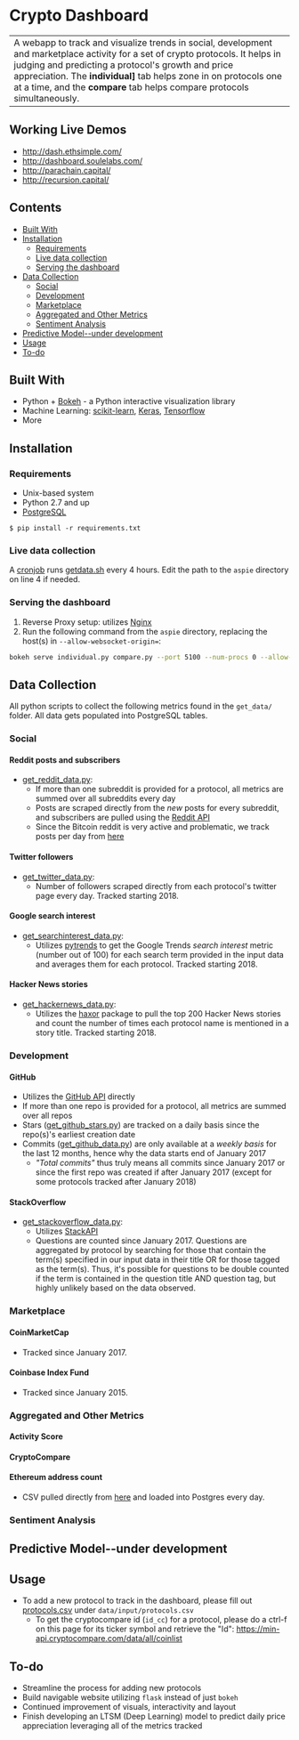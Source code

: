 # Crypto Dashboard
<table>
<tr>
<td>
  A webapp to track and visualize trends in social, development and marketplace activity for a set of crypto protocols. It helps in judging and predicting a protocol's growth and price appreciation.
  The <b>individual]</b> tab helps zone in on protocols one at a time, and the <b>compare</b> tab helps compare protocols simultaneously.
</td>
</tr>
</table>

## Working Live Demos 
* http://dash.ethsimple.com/
* http://dashboard.soulelabs.com/ 
* http://parachain.capital/
* http://recursion.capital/ 

## Contents
- [Built With](#built-with)
- [Installation](#installation)
  * [Requirements](#requirements)
  * [Live data collection](#live-data-collection)
  * [Serving the dashboard](#serving-the-dashboard)
- [Data Collection](#data-collection)
  * [Social](#social)
  * [Development](#development)
  * [Marketplace](#marketplace)
  * [Aggregated and Other Metrics](#aggregated-and-other-metrics)
  * [Sentiment Analysis](#sentiment-analysis)
- [Predictive Model--under development](#predictive-model--under-development)
- [Usage](#usage)
- [To-do](#to-do)

## Built With 

- Python + [Bokeh](https://bokeh.pydata.org/en/latest/) - a Python interactive visualization library 
- Machine Learning: [scikit-learn](http://scikit-learn.org/stable/), [Keras](https://keras.io/), [Tensorflow](https://www.tensorflow.org/)
- More

## Installation

### Requirements
* Unix-based system
* Python 2.7 and up
* [PostgreSQL](https://www.postgresql.org/download/)

`$ pip install -r requirements.txt`

### Live data collection
A [cronjob](https://help.ubuntu.com/community/CronHowto) runs [getdata.sh](https://github.com/sierra073/aspie/blob/master/get_data/get_data.sh) every 4 hours. Edit the path to the `aspie` directory on line 4 if needed.

### Serving the dashboard
1. Reverse Proxy setup: utilizes [Nginx](https://bokeh.pydata.org/en/latest/docs/user_guide/server.html#nginx)
2. Run the following command from the `aspie` directory, replacing the host(s) in `--allow-websocket-origin=`: 
```bash
bokeh serve individual.py compare.py --port 5100 --num-procs 0 --allow-websocket-origin=159.89.155.200 --allow-websocket-origin=dash.ethsimple.com --allow-websocket-origin=dashboard.soulelabs.com --allow-websocket-origin=parachain.capital --allow-websocket-origin=recursion.capital
```

## Data Collection
All python scripts to collect the following metrics found in the `get_data/` folder. All data gets populated into PostgreSQL tables.
### Social
#### Reddit posts and subscribers
* [get_reddit_data.py](https://github.com/sierra073/aspie/blob/master/get_data/get_reddit_data.py):
  * If more than one subreddit is provided for a protocol, all metrics are summed over all subreddits every day
  * Posts are scraped directly from the _new_ posts for every subreddit, and subscribers are pulled using the [Reddit API](https://www.reddit.com/dev/api/#GET_r_{subreddit}_about) 
  * Since the Bitcoin reddit is very active and problematic, we track posts per day from [here](https://www.cryptocompare.com/api/data/socialstats/?id=1182)
#### Twitter followers
* [get_twitter_data.py](https://github.com/sierra073/aspie/blob/master/get_data/get_twitter_data.py):
  * Number of followers scraped directly from each protocol's twitter page every day. Tracked starting 2018.
#### Google search interest
* [get_searchinterest_data.py](https://github.com/sierra073/aspie/blob/master/get_data/get_searchinterest_data.py):
  * Utilizes [pytrends](https://github.com/GeneralMills/pytrends) to get the Google Trends _search interest_ metric (number out of 100) for each search term provided in the input data and averages them for each protocol. Tracked starting 2018.
#### Hacker News stories
* [get_hackernews_data.py](https://github.com/sierra073/aspie/blob/master/get_data/get_hackernews_data.py):
  * Utilizes the [haxor](https://github.com/avinassh/haxor) package to pull the top 200 Hacker News stories and count the number of times each protocol name is mentioned in a story title. Tracked starting 2018.
### Development
#### GitHub
* Utilizes the [GitHub API](https://developer.github.com/v3/) directly
* If more than one repo is provided for a protocol, all metrics are summed over all repos
* Stars ([get_github_stars.py](https://github.com/sierra073/aspie/blob/master/get_data/get_github_stars.py)) are tracked on a daily basis since the repo(s)'s earliest creation date
* Commits ([get_github_data.py](https://github.com/sierra073/aspie/blob/master/get_data/get_github_data.py)) are only available at a _weekly basis_ for the last 12 months, hence why the data starts end of January 2017
  * _"Total commits"_ thus truly means all commits since January 2017 or since the first repo was created if after January 2017 (except for some protocols tracked after January 2018)
#### StackOverflow
* [get_stackoverflow_data.py](https://github.com/sierra073/aspie/blob/master/get_data/get_stackoverflow_data.py):
  * Utilizes [StackAPI](http://stackapi.readthedocs.io/en/latest/)
  * Questions are counted since January 2017. Questions are aggregated by protocol by searching for those that contain the term(s) specified in our input data in their title OR for those tagged as the term(s). Thus, it's possible for questions to be double counted if the term is contained in the question title AND question tag, but highly unlikely based on the data observed.
### Marketplace
#### CoinMarketCap
* Tracked since January 2017.
#### Coinbase Index Fund
* Tracked since January 2015.
### Aggregated and Other Metrics
#### Activity Score
#### CryptoCompare
#### Ethereum address count
* CSV pulled directly from [here](https://etherscan.io/chart/address?output=csv') and loaded into Postgres every day.
### Sentiment Analysis

## Predictive Model--under development

## Usage

* To add a new protocol to track in the dashboard, please fill out [protocols.csv](https://github.com/sierra073/aspie/blob/master/data/input/protocols.csv) under `data/input/protocols.csv`
  * To get the cryptocompare id (`id_cc`) for a protocol, please do a ctrl-f on this page for its ticker symbol and retrieve the "Id":
https://min-api.cryptocompare.com/data/all/coinlist 

## To-do
- Streamline the process for adding new protocols
- Build navigable website utilizing `flask` instead of just `bokeh`  
- Continued improvement of visuals, interactivity and layout
- Finish developing an LTSM (Deep Learning) model to predict daily price appreciation leveraging all of the metrics tracked



